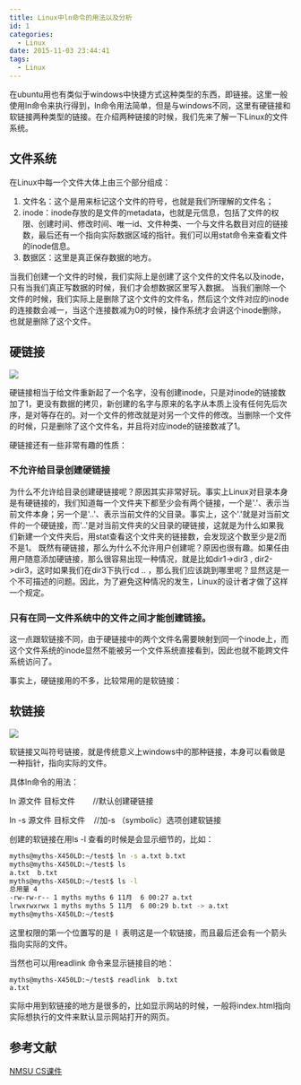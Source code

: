 ```yaml
---
title: Linux中ln命令的用法以及分析
id: 1
categories:
  - Linux
date: 2015-11-03 23:44:41
tags:
  - Linux
---
```


在ubuntu用也有类似于windows中快捷方式这种类型的东西，即链接。这里一般使用ln命令来执行得到，ln命令用法简单，但是与windows不同，这里有硬链接和软链接两种类型的链接。在介绍两种链接的时候，我们先来了解一下Linux的文件系统。

## 文件系统
在Linux中每一个文件大体上由三个部分组成：
1. 文件名：这个是用来标记这个文件的符号，也就是我们所理解的文件名；
2. inode：inode存放的是文件的metadata，也就是元信息，包括了文件的权限、创建时间、修改时间、唯一id、文件种类、一个与文件名数目对应的链接数，最后还有一个指向实际数据区域的指针。我们可以用stat命令来查看文件的inode信息。
3. 数据区：这里是真正保存数据的地方。

当我们创建一个文件的时候，我们实际上是创建了这个文件的文件名以及inode，只有当我们真正写数据的时候，我们才会想数据区里写入数据。
当我们删除一个文件的时候，我们实际上是删除了这个文件的文件名，然后这个文件对应的inode的连接数会减一，当这个连接数减为0的时候，操作系统才会讲这个inode删除，也就是删除了这个文件。

## 硬链接

![](/images/2015/11/03/1/1.png)

硬链接相当于给文件重新起了一个名字，没有创建inode，只是对inode的链接数加了1，更没有数据的拷贝，新创建的名字与原来的名字从本质上没有任何先后次序，是对等存在的。对一个文件的修改就是对另一个文件的修改。当删除一个文件的时候，只是删除了这个文件名，并且将对应inode的链接数减了1。

硬链接还有一些非常有趣的性质：

### 不允许给目录创建硬链接
为什么不允许给目录创建硬链接呢？原因其实非常好玩。事实上Linux对目录本身是有硬链接的，我们知道每一个文件夹下都至少会有两个链接，一个是'.'、表示当前文件本身；另一个是'..'、表示当前文件的父目录。事实上，这个'.'就是对当前文件的一个硬链接，而'..'是对当前文件夹的父目录的硬链接，这就是为什么如果我们新建一个文件夹后，用stat查看这个文件夹的链接数，会发现这个数至少是2而不是1。
既然有硬链接，那么为什么不允许用户创建呢？原因也很有趣。如果任由用户随意添加硬链接，那么很容易出现一种情况，就是比如dir1->dir3 , dir2->dir3，这时如果我们在dir3下执行cd .. ，那么我们应该跳到哪里呢？显然这是一个不可描述的问题。因此，为了避免这种情况的发生，Linux的设计者才做了这样一个规定。

### 只有在同一文件系统中的文件之间才能创建链接。
这一点跟软链接不同，由于硬链接中的两个文件名需要映射到同一个inode上，而这个文件系统的inode显然不能被另一个文件系统直接看到，因此也就不能跨文件系统访问了。

事实上，硬链接用的不多，比较常用的是软链接：

## 软链接
![](/images/2015/11/03/1/2.png)

软链接又叫符号链接，就是传统意义上windows中的那种链接，本身可以看做是一种指针，指向实际的文件。

具体ln命令的用法：

ln 源文件 目标文件        //默认创建硬链接

ln -s 源文件 目标文件    //加-s （symbolic）选项创建软链接

创建的软链接在用ls -l 查看的时候是会显示细节的，比如：
```bash
myths@myths-X450LD:~/test$ ln -s a.txt b.txt
myths@myths-X450LD:~/test$ ls
a.txt  b.txt
myths@myths-X450LD:~/test$ ls -l
总用量 4
-rw-rw-r-- 1 myths myths 6 11月  6 00:27 a.txt
lrwxrwxrwx 1 myths myths 5 11月  6 00:29 b.txt -> a.txt
myths@myths-X450LD:~/test$
```
这里权限的第一个位置写的是  l  表明这是一个软链接，而且最后还会有一个箭头指向实际的文件。

当然也可以用readlink 命令来显示链接目的地：
```
myths@myths-X450LD:~/test$ readlink  b.txt
a.txt
```
实际中用到软链接的地方是很多的，比如显示网站的时候，一般将index.html指向实际想执行的文件来默认显示网站打开的网页。

## 参考文献
[NMSU CS课件](https://www.cs.nmsu.edu/~pfeiffer/classes/474/notes/inodefs.html)
